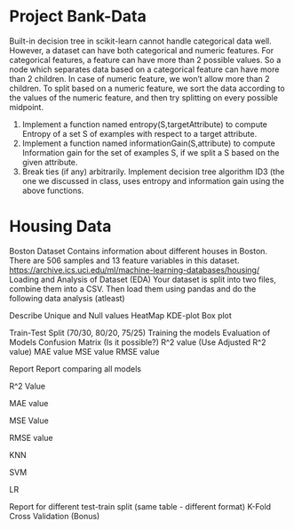 # Project Bank-Data
Built-in decision tree in scikit-learn cannot handle categorical data well. However, a dataset can have both categorical and numeric features.
For categorical features, a feature can have more than 2 possible values. So a node which separates data based on a categorical feature can have more than 2 children.
In case of numeric feature, we won’t allow more than 2 children. To split based on a numeric feature, we sort the data according to the values of the numeric feature, and
then try splitting on every possible midpoint.
1. Implement a function named entropy(S,targetAttribute) to compute Entropy of a set S of examples with respect to a target attribute. 
2. Implement a function named informationGain(S,attribute) to compute Information gain for the set of examples S, if we split a S based on the given attribute.
3. Break ties (if any) arbitrarily. Implement decision tree algorithm ID3 (the one we discussed in class, uses entropy and information gain using the above functions.

# Housing Data
Boston Dataset
Contains information about different houses in Boston. There are 506 samples and 13 feature variables in this dataset.
https://archive.ics.uci.edu/ml/machine-learning-databases/housing/
Loading and Analysis of Dataset (EDA)
        Your dataset is split into two files, combine them into a CSV. Then load them using pandas and do the following data analysis (atleast)

Describe
Unique and Null values
HeatMap
KDE-plot
Box plot

Train-Test Split (70/30, 80/20, 75/25)
Training the models
Evaluation of Models
Confusion Matrix (Is it possible?)
R^2 value (Use Adjusted R^2 value)
MAE value
MSE value
RMSE value

Report
Report comparing all models 

R^2 Value

MAE value

MSE Value

RMSE value

KNN

SVM

LR

Report for different test-train split (same table - different format)
K-Fold Cross Validation (Bonus)
